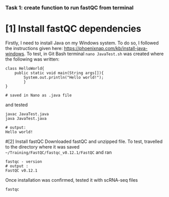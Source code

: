 ### Task 1: create function to run fastQC from terminal
# [1] Install fastQC dependencies
Firstly, I need to install Java on my Windows system. To do so, I followed the instructions given here: https://phoenixnap.com/kb/install-java-windows. To test, in Git Bash terminal 
```nano JavaTest.sh``` was created where the following was written: 
```
class HelloWorld{
	public static void main(String args[]){
		System.out.println("Hello world!");
		}
}

# saved in Nano as .java file
```
and tested 
```
javac JavaTest.java
java JavaTest.java

# output: 
Hello world!
```
#[2] Install fastQC 
Downloaded fastQC and unzipped file. To test, travelled to the directory where it was saved ``` ~/Training/FastQC/fastqc_v0.12.1/FastQC ``` and ran 
```
fastqc - version 
# output : 
FastQC v0.12.1
```
Once installation was confirmed, tested it with scRNA-seq files 
```
fastqc 
